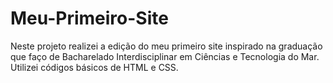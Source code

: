 # Meu-Primeiro-Site
Neste projeto realizei a edição do meu primeiro site inspirado na graduação que faço de Bacharelado Interdisciplinar em Ciências e Tecnologia do Mar. Utilizei códigos básicos de HTML e CSS.
